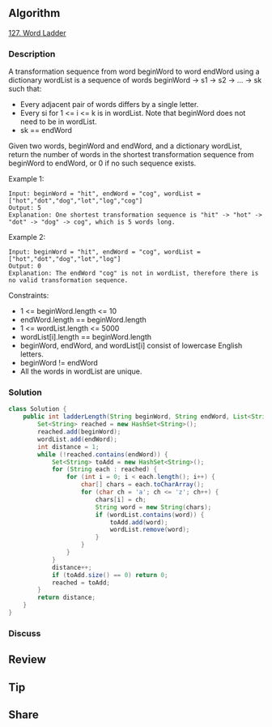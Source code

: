 ## Algorithm

[127. Word Ladder](https://leetcode.com/problems/word-ladder/)

### Description

A transformation sequence from word beginWord to word endWord using a dictionary wordList is a sequence of words beginWord -> s1 -> s2 -> ... -> sk such that:

- Every adjacent pair of words differs by a single letter.
- Every si for 1 <= i <= k is in wordList. Note that beginWord does not need to be in wordList.
- sk == endWord

Given two words, beginWord and endWord, and a dictionary wordList, return the number of words in the shortest transformation sequence from beginWord to endWord, or 0 if no such sequence exists.



Example 1:

```
Input: beginWord = "hit", endWord = "cog", wordList = ["hot","dot","dog","lot","log","cog"]
Output: 5
Explanation: One shortest transformation sequence is "hit" -> "hot" -> "dot" -> "dog" -> cog", which is 5 words long.
```

Example 2:

```
Input: beginWord = "hit", endWord = "cog", wordList = ["hot","dot","dog","lot","log"]
Output: 0
Explanation: The endWord "cog" is not in wordList, therefore there is no valid transformation sequence.
```

Constraints:

- 1 <= beginWord.length <= 10
- endWord.length == beginWord.length
- 1 <= wordList.length <= 5000
- wordList[i].length == beginWord.length
- beginWord, endWord, and wordList[i] consist of lowercase English letters.
- beginWord != endWord
- All the words in wordList are unique.

### Solution

```java
class Solution {
    public int ladderLength(String beginWord, String endWord, List<String> wordList) {
        Set<String> reached = new HashSet<String>();
        reached.add(beginWord);
        wordList.add(endWord);
        int distance = 1;
        while (!reached.contains(endWord)) {
            Set<String> toAdd = new HashSet<String>();
            for (String each : reached) {
                for (int i = 0; i < each.length(); i++) {
                    char[] chars = each.toCharArray();
                    for (char ch = 'a'; ch <= 'z'; ch++) {
                        chars[i] = ch;
                        String word = new String(chars);
                        if (wordList.contains(word)) {
                            toAdd.add(word);
                            wordList.remove(word);
                        }
                    }
                }
            }
            distance++;
            if (toAdd.size() == 0) return 0;
            reached = toAdd;
        }
        return distance;
    }
}
```


### Discuss

## Review


## Tip


## Share
